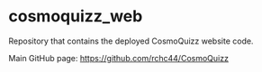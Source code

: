 # cosmoquizz_web
Repository that contains the deployed CosmoQuizz website code.

Main GitHub page: https://github.com/rchc44/CosmoQuizz
